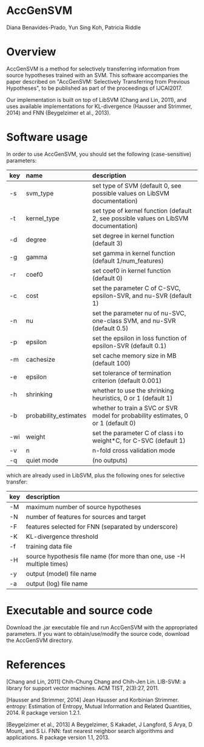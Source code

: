 AccGenSVM
================
Diana Benavides-Prado, Yun Sing Koh, Patricia Riddle

Overview
========

AccGenSVM is a method for selectively transferring information from source hypotheses trained with an SVM. This software accompanies the paper described on "AccGenSVM: Selectively Transferring from Previous Hypotheses", to be published as part of the proceedings of IJCAI2017.

Our implementation is built on top of LibSVM (Chang and Lin, 2011), and uses available implementations for KL-divergence (Hausser and Strimmer, 2014) and FNN (Beygelzimer et al., 2013).

Software usage
==============

In order to use AccGenSVM, you should set the following (case-sensitive) parameters:

| key | name                   | description                                                                          |
|:----|:-----------------------|:-------------------------------------------------------------------------------------|
| -s  | svm\_type              | set type of SVM (default 0, see possible values on LibSVM documentation)             |
| -t  | kernel\_type           | set type of kernel function (default 2, see possible values on LibSVM documentation) |
| -d  | degree                 | set degree in kernel function (default 3)                                            |
| -g  | gamma                  | set gamma in kernel function (default 1/num\_features)                               |
| -r  | coef0                  | set coef0 in kernel function (default 0)                                             |
| -c  | cost                   | set the parameter C of C-SVC, epsilon-SVR, and nu-SVR (default 1)                    |
| -n  | nu                     | set the parameter nu of nu-SVC, one-class SVM, and nu-SVR (default 0.5)              |
| -p  | epsilon                | set the epsilon in loss function of epsilon-SVR (default 0.1)                        |
| -m  | cachesize              | set cache memory size in MB (default 100)                                            |
| -e  | epsilon                | set tolerance of termination criterion (default 0.001)                               |
| -h  | shrinking              | whether to use the shrinking heuristics, 0 or 1 (default 1)                          |
| -b  | probability\_estimates | whether to train a SVC or SVR model for probability estimates, 0 or 1 (default 0)    |
| -wi | weight                 | set the parameter C of class i to weight\*C, for C-SVC (default 1)                   |
| -v  | n                      | n-fold cross validation mode                                                         |
| -q  | quiet mode             | (no outputs)                                                                         |

which are already used in LibSVM, plus the following ones for selective transfer:

| key | description                                                            |
|:----|:-----------------------------------------------------------------------|
| -M  | maximum number of source hypotheses                                    |
| -N  | number of features for sources and target                              |
| -F  | features selected for FNN (separated by underscore)                    |
| -K  | KL-divergence threshold                                                |
| -f  | training data file                                                     |
| -H  | source hypothesis file name (for more than one, use -H multiple times) |
| -y  | output (model) file name                                               |
| -a  | output (log) file name                                                 |

Executable and source code
==========================

Download the .jar executable file and run AccGenSVM with the appropriated parameters. If you want to obtain/use/modify the source code, download the AccGenSVM directory.

References
==========

\[Chang and Lin, 2011\] Chih-Chung Chang and Chih-Jen Lin. LIB-SVM: a library for support vector machines. ACM TIST, 2(3):27, 2011.

\[Hausser and Strimmer, 2014\] Jean Hausser and Korbinian Strimmer. entropy: Estimation of Entropy, Mutual Information and Related Quantities, 2014. R package version 1.2.1.

\[Beygelzimer et al., 2013\] A Beygelzimer, S Kakadet, J Langford, S Arya, D Mount, and S Li. FNN: fast nearest neighbor search algorithms and applications. R package version 1.1, 2013.
